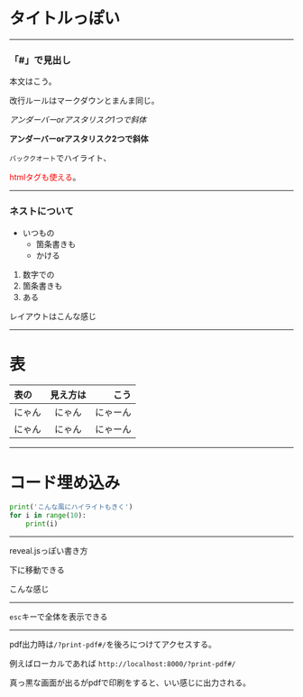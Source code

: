# タイトルっぽい

---

### 「#」で見出し

本文はこう。

改行ルールはマークダウンとまんま同じ。

*アンダーバーorアスタリスク1つで斜体*

**アンダーバーorアスタリスク2つで斜体**

`バッククオート`でハイライト、

<span style="color: #f00;">htmlタグも使える</span>。

---

### ネストについて

- いつもの
  - 箇条書きも
  - かける


1. 数字での
1. 箇条書きも
1. ある

レイアウトはこんな感じ

---

# 表

| 表の | 見え方は | こう |
|:----------|:---------:|----------:|
| にゃん | にゃん | にゃーん |
| にゃん | にゃん | にゃーん |

---

# コード埋め込み

``` python
print('こんな風にハイライトもきく')
for i in range(10):
    print(i)
```

---

reveal.jsっぽい書き方

下に移動できる

>>>

こんな感じ

---

`esc`キーで全体を表示できる


---

pdf出力時は`/?print-pdf#/`を後ろにつけてアクセスする。

例えばローカルであれば
`http://localhost:8000/?print-pdf#/`

真っ黒な画面が出るがpdfで印刷をすると、いい感じに出力される。
